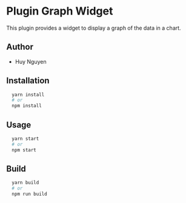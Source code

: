 # Plugin Graph Widget

This plugin provides a widget to display a graph of the data in a chart.

## Author

- Huy Nguyen

## Installation

```bash
  yarn install
  # or
  npm install
```

## Usage

```bash
  yarn start
  # or
  npm start
```

## Build

```bash
  yarn build
  # or
  npm run build
```